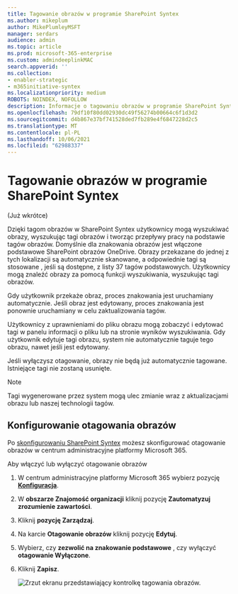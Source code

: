 ```yaml
---
title: Tagowanie obrazów w programie SharePoint Syntex
ms.author: mikeplum
author: MikePlumleyMSFT
manager: serdars
audience: admin
ms.topic: article
ms.prod: microsoft-365-enterprise
ms.custom: admindeeplinkMAC
search.appverid: ''
ms.collection:
- enabler-strategic
- m365initiative-syntex
ms.localizationpriority: medium
ROBOTS: NOINDEX, NOFOLLOW
description: Informacje o tagowaniu obrazów w programie SharePoint Syntex
ms.openlocfilehash: 79df10f80dd02930dc49f56274b00664c6f1d3d2
ms.sourcegitcommit: d4b867e37bf741528ded7fb289e4f6847228d2c5
ms.translationtype: MT
ms.contentlocale: pl-PL
ms.lasthandoff: 10/06/2021
ms.locfileid: "62988337"
---
```

# <a name="image-tagging-in-sharepoint-syntex"></a>Tagowanie obrazów w programie SharePoint Syntex

(Już wkrótce)

Dzięki tagom obrazów w SharePoint Syntex użytkownicy mogą wyszukiwać obrazy, wyszukując tagi obrazów i tworząc przepływy pracy na podstawie tagów obrazów. Domyślnie dla znakowania obrazów jest włączone podstawowe SharePoint obrazów OneDrive. Obrazy przekazane do jednej z tych lokalizacji są automatycznie skanowane, a odpowiednie tagi są stosowane , jeśli są dostępne, z listy 37 tagów podstawowych. Użytkownicy mogą znaleźć obrazy za pomocą funkcji wyszukiwania, wyszukując tagi obrazów.

Gdy użytkownik przekaże obraz, proces znakowania jest uruchamiany automatycznie. Jeśli obraz jest edytowany, proces znakowania jest ponownie uruchamiany w celu zaktualizowania tagów.

Użytkownicy z uprawnieniami do pliku obrazu mogą zobaczyć i edytować tagi w panelu informacji o pliku lub na stronie wyników wyszukiwania. Gdy użytkownik edytuje tagi obrazu, system nie automatycznie taguje tego obrazu, nawet jeśli jest edytowany.

Jeśli wyłączysz otagowanie, obrazy nie będą już automatycznie tagowane. Istniejące tagi nie zostaną usunięte.

> [!NOTE]
> Tagi wygenerowane przez system mogą ulec zmianie wraz z aktualizacjami obrazu lub naszej technologii tagów.


## <a name="configure-image-tagging"></a>Konfigurowanie otagowania obrazów

Po [skonfigurowaniu SharePoint Syntex](set-up-content-understanding.md) możesz skonfigurować otagowanie obrazów w centrum administracyjne platformy Microsoft 365.  

Aby włączyć lub wyłączyć otagowanie obrazów

1. W centrum administracyjne platformy Microsoft 365 wybierz pozycję <a href="https://go.microsoft.com/fwlink/p/?linkid=2171997" target="_blank">**Konfiguracja**</a>.

2. W **obszarze Znajomość organizacji** kliknij pozycję **Zautomatyzuj zrozumienie zawartości**.

3. Kliknij **pozycję Zarządzaj**.

4. Na karcie **Otagowanie obrazów** kliknij pozycję **Edytuj**.

5. Wybierz, czy **zezwolić na znakowanie podstawowe** , czy wyłączyć **otagowanie Wyłączone**.

6. Kliknij **Zapisz**.

    ![Zrzut ekranu przedstawiający kontrolkę tagowania obrazów.](../media/content-understanding/sharepoint-syntex-image-tagging-control.png)
